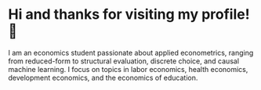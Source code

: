 # Hi and thanks for visiting my profile! 👋 

I am an economics student passionate about applied econometrics, ranging from reduced-form to structural evaluation, discrete choice, and causal machine learning. I focus on topics in labor economics, health economics, development economics, and the economics of education.

  









 

 






